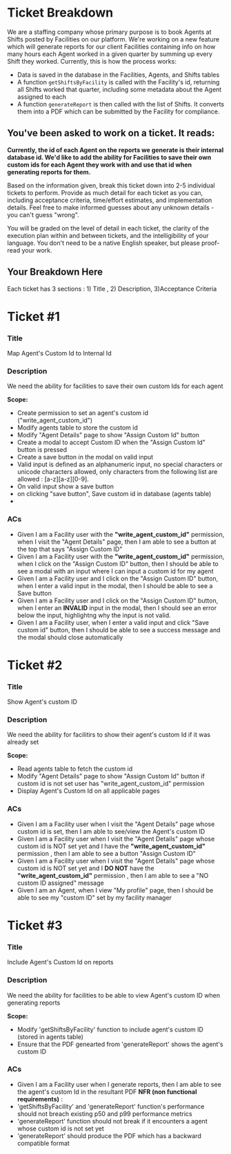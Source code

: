 # Ticket Breakdown

We are a staffing company whose primary purpose is to book Agents at Shifts posted by Facilities on our platform. We're working on a new feature which will generate reports for our client Facilities containing info on how many hours each Agent worked in a given quarter by summing up every Shift they worked. Currently, this is how the process works:

- Data is saved in the database in the Facilities, Agents, and Shifts tables
- A function `getShiftsByFacility` is called with the Facility's id, returning all Shifts worked that quarter, including some metadata about the Agent assigned to each
- A function `generateReport` is then called with the list of Shifts. It converts them into a PDF which can be submitted by the Facility for compliance.

## You've been asked to work on a ticket. It reads:

**Currently, the id of each Agent on the reports we generate is their internal database id. We'd like to add the ability for Facilities to save their own custom ids for each Agent they work with and use that id when generating reports for them.**

Based on the information given, break this ticket down into 2-5 individual tickets to perform. Provide as much detail for each ticket as you can, including acceptance criteria, time/effort estimates, and implementation details. Feel free to make informed guesses about any unknown details - you can't guess "wrong".

You will be graded on the level of detail in each ticket, the clarity of the execution plan within and between tickets, and the intelligibility of your language. You don't need to be a native English speaker, but please proof-read your work.

## Your Breakdown Here

Each ticket has 3 sections : 1) Title , 2) Description, 3)Acceptance Criteria

# Ticket #1

### Title

Map Agent's Custom Id to Internal Id

### Description

We need the ability for facilities to save their own custom Ids for each agent

**Scope:**

- Create permission to set an agent's custom id ("write_agent_custom_id")
- Modify agents table to store the custom id
- Modify "Agent Details" page to show "Assign Custom Id" button
- Create a modal to accept Custom ID when the "Assign Custom Id" button is pressed
- Create a save button in the modal on valid input
- Valid input is defined as an alphanumeric input, no special characters or unicode characters allowed, only characters from the following list are allowed : [a-z][a-z][0-9].
- On valid input show a save button
- on clicking "save button", Save custom id in database (agents table)
-

### ACs

- Given I am a Facility user with the **"write_agent_custom_id"** permission, when I visit the "Agent Details" page, then I am able to see a button at the top that says "Assign Custom ID"
- Given I am a Facility user with the **"write_agent_custom_id"** permission, when I click on the "Assign Custom ID" button, then I should be able to see a modal with an input where I can input a custom id for my agent
- Given I am a Facility user and I click on the "Assign Custom ID" button, when I enter a valid input in the modal, then I should be able to see a Save button
- Given I am a Facility user and I click on the "Assign Custom ID" button, when I enter an **INVALID** input in the modal, then I should see an error below the input, highlightng why the input is not valid.
- Given I am a Facility user, when I enter a valid input and click "Save custom id" button, then I should be able to see a success message and the modal should close automatically

# Ticket #2

### Title

Show Agent's custom ID

### Description

We need the ability for facilitirs to show their agent's custom Id if it was already set

**Scope:**

- Read agents table to fetch the custom id
- Modify "Agent Details" page to show "Assign Custom Id" button if custom id is not set user has "write_agent_custom_id" permission
- Display Agent's Custom Id on all applicable pages

### ACs

- Given I am a Facility user when I visit the "Agent Details" page whose custom id is set, then I am able to see/view the Agent's custom ID
- Given I am a Facility user when I visit the "Agent Details" page whose custom id is NOT set yet and I have the **"write_agent_custom_id"** permission , then I am able to see a button "Assign Custom ID"
- Given I am a Facility user when I visit the "Agent Details" page whose custom id is NOT set yet and I **DO NOT** have the **"write_agent_custom_id"** permission , then I am able to see a "NO custom ID assigned" message
- Given I am an Agent, when I view "My profile" page, then I should be able to see my "custom ID" set by my facility manager

# Ticket #3

### Title

Include Agent's Custom Id on reports

### Description

We need the ability for facilities to be able to view Agent's custom ID when generating reports

**Scope:**

- Modify 'getShiftsByFacility' function to include agent's custom ID (stored in agents table)
- Ensure that the PDF genearted from 'generateReport' shows the agent's custom ID

### ACs

- Given I am a Facility user when I generate reports, then I am able to see the agent's custom Id in the resultant PDF
  **NFR (non functional requirements)** :
- 'getShiftsByFacility' and 'generateReport' function's performance should not breach existing p50 and p99 performance metrics
- 'generateReport' function should not break if it encounters a agent whose custom id is not set yet
- 'generateReport' should produce the PDF which has a backward compatible format
